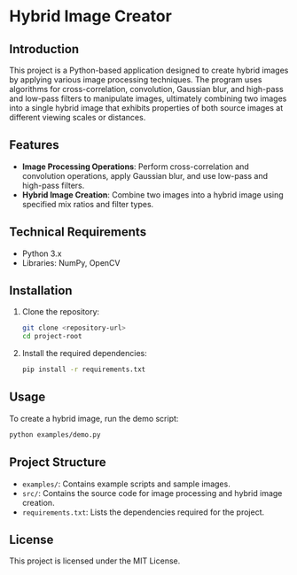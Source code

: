# Hybrid Image Creator

## Introduction
This project is a Python-based application designed to create hybrid images by applying various image processing techniques. The program uses algorithms for cross-correlation, convolution, Gaussian blur, and high-pass and low-pass filters to manipulate images, ultimately combining two images into a single hybrid image that exhibits properties of both source images at different viewing scales or distances.

## Features
- **Image Processing Operations**: Perform cross-correlation and convolution operations, apply Gaussian blur, and use low-pass and high-pass filters.
- **Hybrid Image Creation**: Combine two images into a hybrid image using specified mix ratios and filter types.

## Technical Requirements
- Python 3.x
- Libraries: NumPy, OpenCV

## Installation
1. Clone the repository:
   ```bash
   git clone <repository-url>
   cd project-root
   ```
2. Install the required dependencies:
   ```bash
   pip install -r requirements.txt
   ```

## Usage
To create a hybrid image, run the demo script:
```bash
python examples/demo.py
```

## Project Structure
- `examples/`: Contains example scripts and sample images.
- `src/`: Contains the source code for image processing and hybrid image creation.
- `requirements.txt`: Lists the dependencies required for the project.

## License
This project is licensed under the MIT License.